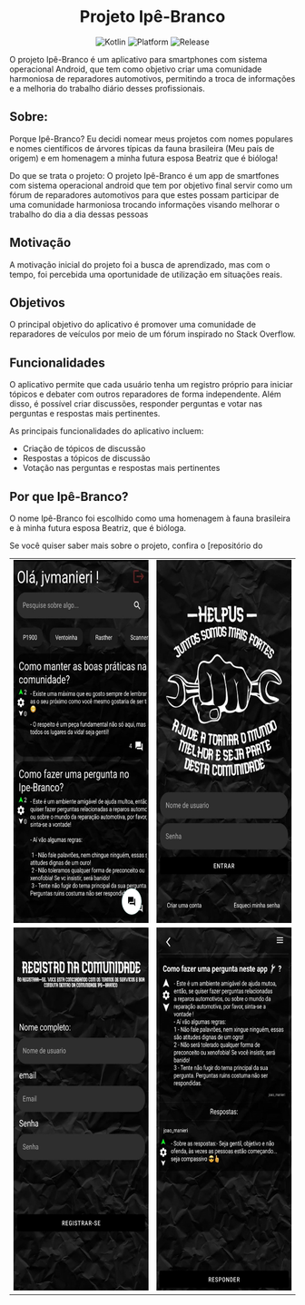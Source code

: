 <h1 align="center">Projeto Ipê-Branco</h1>

<p align="center">
  <img src="https://img.shields.io/badge/Kotlin-blue.svg" alt="Kotlin">
  <img src="https://img.shields.io/badge/platform-Android-green.svg" alt="Platform">
  <img src="https://img.shields.io/badge/release-v1.0-orange.svg" alt="Release">
</p>

O projeto Ipê-Branco é um aplicativo para smartphones com sistema operacional Android, que tem como objetivo criar uma comunidade harmoniosa de reparadores automotivos, permitindo a troca de informações e a melhoria do trabalho diário desses profissionais.

## Sobre:
Porque Ipê-Branco? Eu decidi nomear meus projetos com nomes populares e nomes científicos de árvores típicas da fauna brasileira (Meu país de origem) e em homenagem a minha futura esposa Beatriz que é bióloga!

Do que se trata o projeto: O projeto Ipê-Branco é um app de smartfones com sistema operacional android que tem por objetivo final servir como um fórum de reparadores automotivos para que estes possam participar de uma comunidade harmoniosa trocando informações visando melhorar o trabalho do dia a dia dessas pessoas

## Motivação
A motivação inicial do projeto foi a busca de aprendizado, mas com o tempo, foi percebida uma oportunidade de utilização em situações reais.

## Objetivos
O principal objetivo do aplicativo é promover uma comunidade de reparadores de veículos por meio de um fórum inspirado no Stack Overflow.

## Funcionalidades
O aplicativo permite que cada usuário tenha um registro próprio para iniciar tópicos e debater com outros reparadores de forma independente. Além disso, é possível criar discussões, responder perguntas e votar nas perguntas e respostas mais pertinentes.

As principais funcionalidades do aplicativo incluem:

- Criação de tópicos de discussão
- Respostas a tópicos de discussão
- Votação nas perguntas e respostas mais pertinentes

## Por que Ipê-Branco?
O nome Ipê-Branco foi escolhido como uma homenagem à fauna brasileira e à minha futura esposa Beatriz, que é bióloga.

Se você quiser saber mais sobre o projeto, confira o [repositório do


<table>
<tr>
<td> <img src="doc/discussin.jpeg"  alt="1" width = 360px height = 640px ></td>

<td><img src="doc/login.jpeg" alt="2" width = 360px height = 640px></td>
</tr> 
<tr>
<td><img src="doc/register.jpeg" alt="3" width = 360px height = 640px></td>

<td><img src="doc/resp.jpeg" alt="4" width = 360px height = 640px>
</td>
</tr>
</table>

